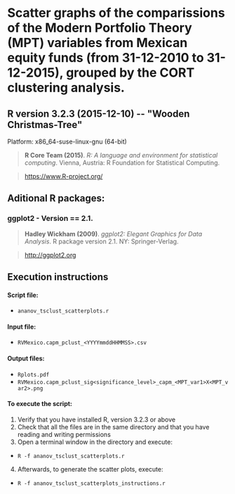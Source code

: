 # Scatter graphs of the comparissions of the Modern Portfolio Theory (MPT) variables from Mexican equity funds (from 31-12-2010 to 31-12-2015), grouped by the CORT clustering analysis.

## R version 3.2.3 (2015-12-10) -- "Wooden Christmas-Tree"
Platform: x86_64-suse-linux-gnu (64-bit)
>**R Core Team (2015)**. *R: A language and environment for statistical computing*. Vienna, Austria: R Foundation for Statistical Computing.

>https://www.R-project.org/

## Aditional R packages:
### ggplot2 - Version == 2.1.
>**Hadley Wickham (2009)**. *ggplot2: Elegant Graphics for Data Analysis*. R package version 2.1. NY: Springer-Verlag.

>http://ggplot2.org


## Execution instructions
#### Script file:
* `ananov_tsclust_scatterplots.r`

#### Input file:
* `RVMexico.capm_pclust_<YYYYmmddHHMMSS>.csv`

#### Output files:
* `Rplots.pdf`
* `RVMexico.capm_pclust_sig<significance_level>_capm_<MPT_var1>X<MPT_var2>.png`

#### To execute the script:

1. Verify that you have installed R, version 3.2.3 or above
2. Check that all the files are in the same directory and that you have reading and writing permissions
3. Open a terminal window in the directory and execute:
  * `R -f ananov_tsclust_scatterplots.r`
4. Afterwards, to generate the scatter plots, execute:
  * `R -f ananov_tsclust_scatterplots_instructions.r`
